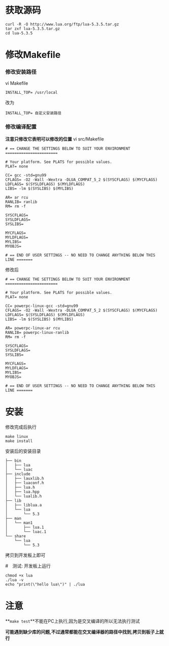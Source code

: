 # 获取源码
```
curl -R -O http://www.lua.org/ftp/lua-5.3.5.tar.gz
tar zxf lua-5.3.5.tar.gz
cd lua-5.3.5
```

# 修改Makefile

### 修改安装路径
vi Makefile
```
INSTALL_TOP= /usr/local
```
改为
```
INSTALL_TOP= 自定义安装路径
```

### 修改编译配置
**注意只修改它表明可以修改的位置**
vi src/Makefile
```
# == CHANGE THE SETTINGS BELOW TO SUIT YOUR ENVIRONMENT =======================

# Your platform. See PLATS for possible values.
PLAT= none

CC= gcc -std=gnu99
CFLAGS= -O2 -Wall -Wextra -DLUA_COMPAT_5_2 $(SYSCFLAGS) $(MYCFLAGS)
LDFLAGS= $(SYSLDFLAGS) $(MYLDFLAGS)
LIBS= -lm $(SYSLIBS) $(MYLIBS) 

AR= ar rcu
RANLIB= ranlib
RM= rm -f

SYSCFLAGS=
SYSLDFLAGS=
SYSLIBS=

MYCFLAGS=
MYLDFLAGS=
MYLIBS=
MYOBJS=

# == END OF USER SETTINGS -- NO NEED TO CHANGE ANYTHING BELOW THIS LINE =======
```
修改后
```
# == CHANGE THE SETTINGS BELOW TO SUIT YOUR ENVIRONMENT =======================

# Your platform. See PLATS for possible values.
PLAT= none

CC= powerpc-linux-gcc -std=gnu99
CFLAGS= -O2 -Wall -Wextra -DLUA_COMPAT_5_2 $(SYSCFLAGS) $(MYCFLAGS)
LDFLAGS= $(SYSLDFLAGS) $(MYLDFLAGS)
LIBS= -lm $(SYSLIBS) $(MYLIBS) 

AR= powerpc-linux-ar rcu
RANLIB= powerpc-linux-ranlib
RM= rm -f

SYSCFLAGS=
SYSLDFLAGS=
SYSLIBS=

MYCFLAGS=
MYLDFLAGS=
MYLIBS=
MYOBJS=

# == END OF USER SETTINGS -- NO NEED TO CHANGE ANYTHING BELOW THIS LINE =======
```

# 安装

修改完成后执行
```
make linux 
make install
```
安装后的安装目录
```
├── bin
│   ├── lua
│   └── luac
├── include
│   ├── lauxlib.h
│   ├── luaconf.h
│   ├── lua.h
│   ├── lua.hpp
│   └── lualib.h
├── lib
│   ├── liblua.a
│   └── lua
│       └── 5.3
├── man
│   └── man1
│       ├── lua.1
│       └── luac.1
└── share
    └── lua
        └── 5.3
```

拷贝到开发板上即可

#　测试:
开发板上运行
```
chmod +x lua
./lua -v
echo "print(\"hello lua\")" | ./lua 
```

# 注意

**`make test`**不能在PC上执行,因为是交叉编译的所以无法执行测试

**可能遇到缺少库的问题,不过通常都能在交叉编译器的路径中找到,拷贝到板子上就行**
